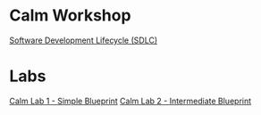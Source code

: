 # Calm Workshop

[Software Development Lifecycle (SDLC)](./sdlc/calm_workshop_sdlc.rst)


# Labs

[Calm Lab 1 - Simple Blueprint](./lab1/calm_workshop_lab1.rst)
[Calm Lab 2 - Intermediate Blueprint](./lab2/calm_workshop_lab2.rst)
